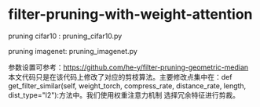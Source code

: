 # filter-pruning-with-weight-attention

pruning cifar10 :  pruning_cifar10.py

pruning imagenet: pruning_imagenet.py

参数设置可参考：https://github.com/he-y/filter-pruning-geometric-median
本文代码只是在该代码上修改了对应的剪枝算法。主要修改点集中在：def get_filter_similar(self, weight_torch, compress_rate, distance_rate, length, dist_type="l2"):方法中。我们使用权重注意力机制
选择冗余特征进行剪裁。
